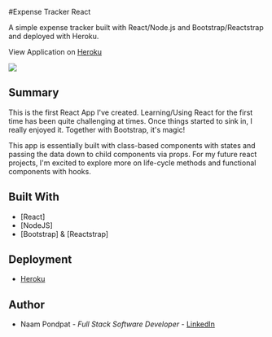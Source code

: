 #Expense Tracker React

A simple expense tracker built with React/Node.js and Bootstrap/Reactstrap and deployed with Heroku.

View Application on [Heroku](https://naamp-expense-tracker.herokuapp.com/)

<img src="https://user-images.githubusercontent.com/53867191/87329856-a90e0c80-c505-11ea-8ab3-dae38e849e5f.png" />

## Summary

This is the first React App I've created. Learning/Using React for the first time has been quite challenging at times. Once things started to sink in, I really enjoyed it. Together with Bootstrap, it's magic!

This app is essentially built with class-based components with states and passing the data down to child components via props. For my future react projects, I'm excited to explore more on life-cycle methods and functional components with hooks.

## Built With

- [React]
- [NodeJS]
- [Bootstrap] & [Reactstrap]

## Deployment

- [Heroku](https://www.heroku.com) 

## Author

- Naam Pondpat - *Full Stack Software Developer* - [LinkedIn](https://www.linkedin.com/in/pondpat-tohsanguanpun-638153150/)
